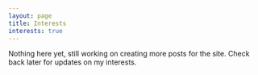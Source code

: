 ```yaml
---
layout: page
title: Interests
interests: true
---
```

Nothing here yet, still working on creating more posts for the site. Check back later for updates on my interests.

